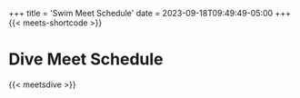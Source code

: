 +++
title = 'Swim Meet Schedule'
date = 2023-09-18T09:49:49-05:00
+++
{{< meets-shortcode >}}

# Dive Meet Schedule 
{{< meetsdive >}}